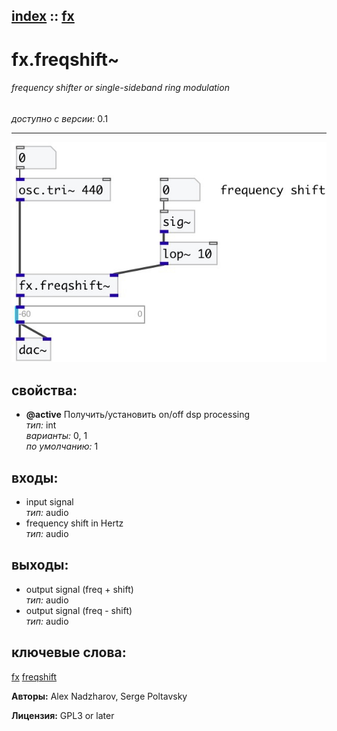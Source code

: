 [index](index.html) :: [fx](category_fx.html)
---

# fx.freqshift~

###### frequency shifter or single-sideband ring modulation

*доступно с версии:* 0.1

---




[![example](../examples/img/fx.freqshift~.jpg)](../examples/pd/fx.freqshift~.pd)







## свойства:

* **@active** 
Получить/установить on/off dsp processing<br>
_тип:_ int<br>
_варианты:_ 0, 1<br>
_по умолчанию:_ 1<br>



## входы:

* input signal<br>
_тип:_ audio
* frequency shift in Hertz<br>
_тип:_ audio



## выходы:

* output signal (freq + shift)<br>
_тип:_ audio
* output signal (freq - shift)<br>
_тип:_ audio



## ключевые слова:

[fx](keywords/fx.html)
[freqshift](keywords/freqshift.html)






**Авторы:** Alex Nadzharov, Serge Poltavsky




**Лицензия:** GPL3 or later





